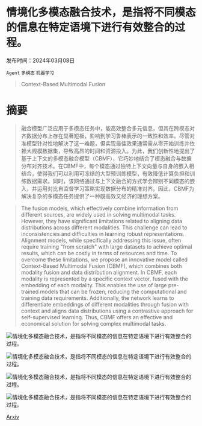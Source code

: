 # 情境化多模态融合技术，是指将不同模态的信息在特定语境下进行有效整合的过程。

发布时间：2024年03月08日

`Agent` `多模态` `机器学习`

> Context-Based Multimodal Fusion

# 摘要

> 融合模型广泛应用于多模态任务中，能高效整合多元信息，但其在跨模态对齐数据分布上存在显著短板，影响到学习鲁棒表示的一致性和效率。尽管对准模型针对性地解决了这一难题，但实现最佳效果通常需从零开始训练并依赖大规模数据集，导致高昂的时间和资源投入。为此，我们创新性地提出了基于上下文的多模态融合模型（CBMF），它巧妙地结合了模态融合与数据分布对齐技术。在CBMF中，每个模态通过独特上下文向量与自身的嵌入相结合，使得我们可以利用可冻结的大型预训练模型，有效降低计算负担和训练数据需求。同时，该网络通过与上下文融合的方式学会辨别不同模态的嵌入，并运用对比自监督学习策略实现数据分布的精准对齐。因此，CBMF为解决复杂的多模态任务提供了一种既高效又经济的理想方案。

> The fusion models, which effectively combine information from different sources, are widely used in solving multimodal tasks. However, they have significant limitations related to aligning data distributions across different modalities. This challenge can lead to inconsistencies and difficulties in learning robust representations. Alignment models, while specifically addressing this issue, often require training "from scratch" with large datasets to achieve optimal results, which can be costly in terms of resources and time. To overcome these limitations, we propose an innovative model called Context-Based Multimodal Fusion (CBMF), which combines both modality fusion and data distribution alignment. In CBMF, each modality is represented by a specific context vector, fused with the embedding of each modality. This enables the use of large pre-trained models that can be frozen, reducing the computational and training data requirements. Additionally, the network learns to differentiate embeddings of different modalities through fusion with context and aligns data distributions using a contrastive approach for self-supervised learning. Thus, CBMF offers an effective and economical solution for solving complex multimodal tasks.

![情境化多模态融合技术，是指将不同模态的信息在特定语境下进行有效整合的过程。](../../../paper_images/2403.04650/x1.png)

![情境化多模态融合技术，是指将不同模态的信息在特定语境下进行有效整合的过程。](../../../paper_images/2403.04650/x2.png)

![情境化多模态融合技术，是指将不同模态的信息在特定语境下进行有效整合的过程。](../../../paper_images/2403.04650/bahdanau_score.png)

![情境化多模态融合技术，是指将不同模态的信息在特定语境下进行有效整合的过程。](../../../paper_images/2403.04650/retrieval.png)

[Arxiv](https://arxiv.org/abs/2403.04650)